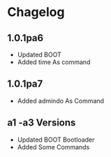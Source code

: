 # Chagelog

## 1.0.1pa6

- Updated BOOT
- Added time As command

## 1.0.1pa7

- Added admindo As Command

## a1 -a3 Versions

- Updated BOOT Bootloader
- Added Some Commands
